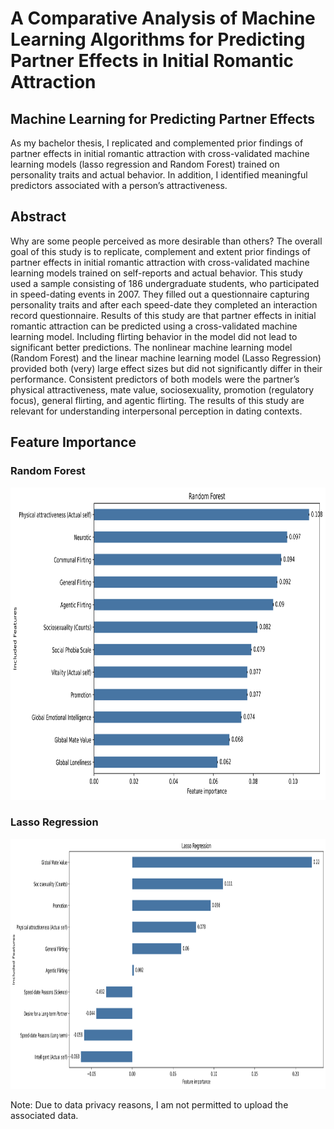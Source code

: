 # A Comparative Analysis of Machine Learning Algorithms for Predicting Partner Effects in Initial Romantic Attraction


## Machine Learning for Predicting Partner Effects
As my bachelor thesis, I replicated and complemented prior findings of partner effects in initial romantic attraction with cross-validated machine learning models (lasso regression and Random Forest) trained on personality traits and actual behavior. In addition, I identified meaningful predictors associated with a person’s attractiveness. 


## Abstract
Why are some people perceived as more desirable than others? The overall goal of this study is
to replicate, complement and extent prior findings of partner effects in initial romantic attraction with
cross-validated machine learning models trained on self-reports and actual behavior. This study used a
sample consisting of 186 undergraduate students, who participated in speed-dating events in 2007. They
filled out a questionnaire capturing personality traits and after each speed-date they completed an
interaction record questionnaire. Results of this study are that partner effects in initial romantic attraction
can be predicted using a cross-validated machine learning model. Including flirting behavior in the model
did not lead to significant better predictions. The nonlinear machine learning model (Random Forest)
and the linear machine learning model (Lasso Regression) provided both (very) large effect sizes but did
not significantly differ in their performance. Consistent predictors of both models were the partner’s
physical attractiveness, mate value, sociosexuality, promotion (regulatory focus), general flirting, and
agentic flirting. The results of this study are relevant for understanding interpersonal perception in dating
contexts.


## Feature Importance

### Random Forest
<p align="center">
  <img src="plots/RF.png" height="500">
</p>

### Lasso Regression
<p align="center">
  <img src="plots/Lasso.png" height="400">
</p>


Note: Due to data privacy reasons, I am not permitted to upload the associated data.
